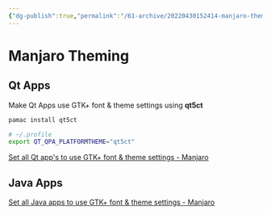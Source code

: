 ```yaml
---
{"dg-publish":true,"permalink":"/61-archive/20220430152414-manjaro-theming/","dgHomeLink":true,"dgPassFrontmatter":false}
---
```



# Manjaro Theming

## Qt Apps

Make Qt Apps use GTK+ font & theme settings using **qt5ct**

```bash
pamac install qt5ct
```

```bash
# ~/.profile
export QT_QPA_PLATFORMTHEME="qt5ct"
```

[Set all Qt app's to use GTK+ font & theme settings - Manjaro](https://wiki.manjaro.org/index.php/Set_all_Qt_app%27s_to_use_GTK%2B_font_%26_theme_settings)

## Java Apps

[Set all Java apps to use GTK+ font & theme settings - Manjaro](https://wiki.manjaro.org/index.php/Set_all_Java_apps_to_use_GTK%2B_font_%26_theme_settings)

